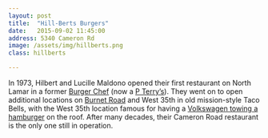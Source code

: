 ```yaml
---
layout: post
title:  "Hill-Berts Burgers"
date:   2015-09-02 11:45:00
address: 5340 Cameron Rd
image: /assets/img/hillberts.png
class: hillberts

---
```

In 1973, Hilbert and Lucille Maldono opened their first restaurant on North Lamar in a former [Burger Chef](https://www.pinterest.com/pin/230809549626466178/) (now a [P Terry’s](http://www.roadarch.com/11/4/pterrys.jpg)). They went on to open additional locations on [Burnet Road](http://www.scrumptiouschef.com/food/wp-content/uploads/2014/03/DSC07678.jpg) and West 35th in old mission-style Taco Bells, with the West 35th location famous for having a [Volkswagen towing a hamburger](https://cmga360dining.files.wordpress.com/2015/06/hillberts-09-1.jpg) on the roof. After many decades, their Cameron Road restaurant is the only one still in operation.